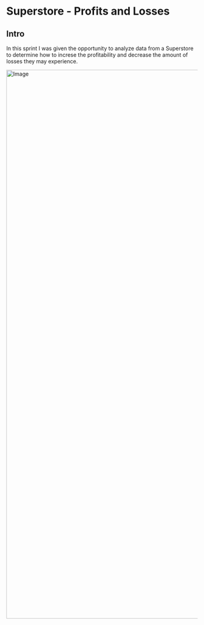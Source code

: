# Superstore - Profits and Losses

## Intro
In this sprint I was given the opportunity to analyze data from a Superstore to determine how to increse the profitability and decrease the amount of losses they may experience. 

<img width="1440" alt="Image" src="https://github.com/user-attachments/assets/3642f0a9-76ae-412f-a1cc-53710131f50c" />

